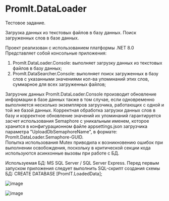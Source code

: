 # PromIt.DataLoader

Тестовое задание.

Загрузка данных из текстовых файлов в базу данных. Поиск загруженных слов в базе данных.

Проект реализован с использованием платформы .NET 8.0
Представляет собой консольные приложения: 
1) PromIt.DataLoader.Console: выполняет загрузку данных из текстовых файлов в базу данных;
2) PromIt.DataSearcher.Console: выполняет поиск загруженных в базу слов с указанными значениями 
кол-ва упоминаний этих слов, суммарное для всех загруженных файлов;

Загрузчик данных PromIt.DataLoader.Console производит обновление информации в базе данных также в том случае, 
если одновременно выполняется несколько экземпляров загрузчика, работающих с одной и той же базой данных.
Корректная обработка загрузки данных слов в базу и корректное обновление значений их упоминаний гарантируется
засчет использования Semaphore с уникальным именем, которое хранится в конфигурационном файле appsettings.json 
загрузчика параметра "UploadDbSemaphoreName", в формате: PromIt.DataLoader.Semaphore-GUID.	
Попытка использования Mutex приводила к возникновению ошибок при выполнении освобождения, поскольку
в критической секции кода используются асинхонные вызовы при работе с БД.

Используемая БД: MS SQL Server / SQL Server Express.
Перед первым запуском приложения следует выполнить SQL-скрипт создания схемы БД:
CREATE DATABASE [PromIT.LoadedData];

![image](https://github.com/user-attachments/assets/fc62d0cf-b47d-48ee-a5ce-62ca0c10ce19)

![image](https://github.com/user-attachments/assets/be51913a-8243-4a5b-9d91-808e15704c3b)

